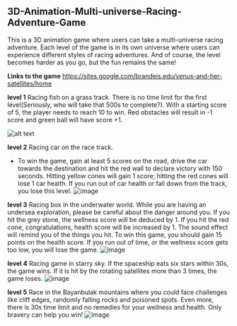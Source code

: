 ## 3D-Animation-Multi-universe-Racing-Adventure-Game

This is a 3D animation game where users can take a multi-universe racing adventure. Each level of the game is in its own universe where users can experience different styles of racing adventures. And of course, the level becomes harder as you go, but the fun remains the same!

**Links to the game**
https://sites.google.com/brandeis.edu/venus-and-her-satellites/home

**level 1**
Racing fish on a grass track.
There is no time limit for the first level(Seriously, who will take that 500s to complete?). With a starting score of 5, the player needs to reach 10 to win. Red obstacles will   result in -1 score and green ball will have score +1.

![alt text](https://user-images.githubusercontent.com/33770924/111573376-c7a56100-8780-11eb-86d0-40996a36197f.png)

 
**level 2**
Racing car on the race track.
- To win the game, gain at least 5 scores on the road, drive the car towards the destination and hit the red wall to declare victory with 150 seconds. Hitting yellow cones will     gain 1 score; hitting the red cones will lose 1 car health.  If you run out of car health or fall down from the track, you lose this level.
![image](https://user-images.githubusercontent.com/33770924/111573425-e60b5c80-8780-11eb-8f69-153d6bf9513b.png)


**level 3**
Racing box in the underwater world.
  While you are having an undersea exploration, please be careful about the danger around you. If you hit the grey stone, the wellness score will be deduced by 1. If you hit the     red cone, congratulations, health score will be increased by 1. The sound effect will remind you of the things you hit. To win this game, you should gain 15 points on the health   score. If you run out of time, or the wellness score gets too low, you will lose the game. 
![image](https://user-images.githubusercontent.com/33770924/111573483-02a79480-8781-11eb-8f66-3604708d6d06.png)


**level 4**
Racing game in starry sky. 
  If the spaceship eats six stars within 30s, the game wins. If it is hit by the rotating satellites more than 3 times, the game loses. 
![image](https://user-images.githubusercontent.com/33770924/111573541-1ce17280-8781-11eb-9c8f-c32833222ede.png)


**level 5**
  Race in the Bayanbulak mountains where you could face challenges like cliff edges, randomly falling rocks and poisoned spots. Even more, there is 30s time limit and no remedies for your wellness and health. Only bravery can help you win!
![image](https://user-images.githubusercontent.com/33770924/111573593-3387c980-8781-11eb-8d90-491d4c1ebad5.png)



